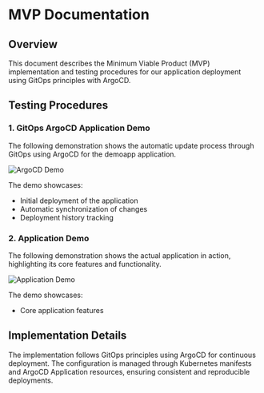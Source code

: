 # MVP Documentation

## Overview
This document describes the Minimum Viable Product (MVP) implementation and testing procedures for our application deployment using GitOps principles with ArgoCD.

## Testing Procedures

### 1. GitOps ArgoCD Application Demo
The following demonstration shows the automatic update process through GitOps using ArgoCD for the demoapp application.

![ArgoCD Demo](argocd.gif)

The demo showcases:
- Initial deployment of the application
- Automatic synchronization of changes
- Deployment history tracking

### 2. Application Demo
The following demonstration shows the actual application in action, highlighting its core features and functionality.

![Application Demo](app_demo.gif)

The demo showcases:
- Core application features

## Implementation Details
The implementation follows GitOps principles using ArgoCD for continuous deployment. The configuration is managed through Kubernetes manifests and ArgoCD Application resources, ensuring consistent and reproducible deployments.
